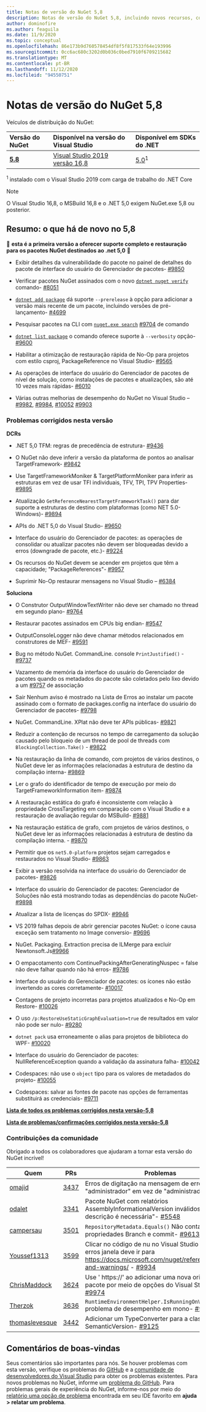 ```yaml
---
title: Notas de versão do NuGet 5,8
description: Notas de versão do NuGet 5,8, incluindo novos recursos, correções de bugs e DCRs.
author: dominofire
ms.author: feaguila
ms.date: 11/9/2020
ms.topic: conceptual
ms.openlocfilehash: 86e173b9d760578454df8f5f817533f64e193996
ms.sourcegitcommit: 0cc6ac680c3202d0b036c0bed7910f6709215682
ms.translationtype: MT
ms.contentlocale: pt-BR
ms.lasthandoff: 11/12/2020
ms.locfileid: "94550751"
---
```

# <a name="nuget-58-release-notes"></a>Notas de versão do NuGet 5,8

Veículos de distribuição do NuGet:

| Versão do NuGet | Disponível na versão do Visual Studio | Disponível em SDKs do .NET |
|:---|:---|:---|
| [**5.8**](https://nuget.org/downloads) | [Visual Studio 2019 versão 16,8](https://visualstudio.microsoft.com/downloads/) | [5,0](https://dotnet.microsoft.com/download/dotnet-core/5.0)<sup>1</sup> |

<sup>1</sup> instalado com o Visual Studio 2019 com carga de trabalho do .NET Core
  
> [!NOTE]
> O Visual Studio 16,8, o MSBuild 16,8 e o .NET 5,0 exigem NuGet.exe 5,8 ou posterior.


## <a name="summary-whats-new-in-58"></a>Resumo: o que há de novo no 5,8
🎉 **esta é a primeira versão a oferecer suporte completo e restauração para os pacotes NuGet destinados ao .net 5,0** 🎉

* Exibir detalhes da vulnerabilidade do pacote no painel de detalhes do pacote de interface do usuário do Gerenciador de pacotes- [#9850](https://github.com/NuGet/Home/issues/9850)

* Verificar pacotes NuGet assinados com o novo [`dotnet nuget verify`](https://docs.microsoft.com/dotnet/core/tools/dotnet-nuget-verify) comando- [#8051](https://github.com/NuGet/Home/issues/8051)

* [`dotnet add package`](https://docs.microsoft.com/dotnet/core/tools/dotnet-add-package#:~:text=dotnet%20add%20package%201%20Name%202%20Synopsis%203,when%20targeting%20a%20specific%20framework.%20...%206%20Examples) dá suporte `--prerelease` à opção para adicionar a versão mais recente de um pacote, incluindo versões de pré-lançamento- [#4699](https://github.com/NuGet/Home/issues/4699)

* Pesquisar pacotes na CLI com [`nuget.exe search`](https://docs.microsoft.com/nuget/reference/cli-reference/cli-ref-search) [#9704](https://github.com/NuGet/Home/issues/9704) de comando

* [`dotnet list package`](https://docs.microsoft.com/dotnet/core/tools/dotnet-list-package) o comando oferece suporte à `--verbosity` opção- [#9600](https://github.com/NuGet/Home/issues/9600)

* Habilitar a otimização de restauração rápida de No-Op para projetos com estilo csproj, PackageReference no Visual Studio- [#9565](https://github.com/NuGet/Home/issues/9565)

* As operações de interface do usuário do Gerenciador de pacotes de nível de solução, como instalações de pacotes e atualizações, são até 10 vezes mais rápidas- [#6010](https://github.com/NuGet/Home/issues/6010)

* Várias outras melhorias de desempenho do NuGet no Visual Studio – [#9982](https://github.com/NuGet/Home/issues/9982), [#9984](https://github.com/NuGet/Home/issues/9984), [#10052](https://github.com/NuGet/Home/issues/10052) [#9903](https://github.com/NuGet/Home/issues/9903)


### <a name="issues-fixed-in-this-release"></a>Problemas corrigidos nesta versão

**DCRs**

* .NET 5,0 TFM: regras de precedência de estrutura- [#9436](https://github.com/NuGet/Home/issues/9436)

* O NuGet não deve inferir a versão da plataforma de pontos ao analisar TargetFramework- [#9842](https://github.com/NuGet/Home/issues/9842)

* Use TargetFrameworkMoniker & TargetPlatformMoniker para inferir as estruturas em vez de usar TFI individuais, TFV, TPI, TPV Properties- [#9895](https://github.com/NuGet/Home/issues/9895)

* Atualização `GetReferenceNearestTargetFrameworkTask()` para dar suporte a estruturas de destino com plataformas (como NET 5.0-Windows)- [#9894](https://github.com/NuGet/Home/issues/9894)

* APIs do .NET 5,0 do Visual Studio- [#9650](https://github.com/NuGet/Home/issues/9650)

* Interface do usuário do Gerenciador de pacotes: as operações de consolidar ou atualizar pacotes não devem ser bloqueadas devido a erros (downgrade de pacote, etc.)- [#9224](https://github.com/NuGet/Home/issues/9224)

* Os recursos do NuGet devem se acender em projetos que têm a capacidade; "PackageReferences"- [#9957](https://github.com/NuGet/Home/issues/9957)

* Suprimir No-Op restaurar mensagens no Visual Studio – [#6384](https://github.com/NuGet/Home/issues/6384)

**Soluciona**

* O Construtor OutputWindowTextWriter não deve ser chamado no thread em segundo plano- [#9764](https://github.com/NuGet/Home/issues/9764)

* Restaurar pacotes assinados em CPUs big endian- [#9547](https://github.com/NuGet/Home/issues/9547)

* OutputConsoleLogger não deve chamar métodos relacionados em construtores de MEF- [#9591](https://github.com/NuGet/Home/issues/9591)

* Bug no método NuGet. CommandLine. console `PrintJustified()` - [#9737](https://github.com/NuGet/Home/issues/9737)

* Vazamento de memória da interface do usuário do Gerenciador de pacotes quando os metadados do pacote são coletados pelo lixo devido a um [#9757](https://github.com/NuGet/Home/issues/9757) de associação

* Sair Nenhum aviso é mostrado na Lista de Erros ao instalar um pacote assinado com o formato de packages.config na interface do usuário do Gerenciador de pacotes- [#9798](https://github.com/NuGet/Home/issues/9798)

* NuGet. CommandLine. XPlat não deve ter APIs públicas- [#9821](https://github.com/NuGet/Home/issues/9821)

* Reduzir a contenção de recursos no tempo de carregamento da solução causado pelo bloqueio de um thread de pool de threads com `BlockingCollection.Take()`  -  [#9822](https://github.com/NuGet/Home/issues/9822)

* Na restauração da linha de comando, com projetos de vários destinos, o NuGet deve ler as informações relacionadas à estrutura de destino da compilação interna- [#9869](https://github.com/NuGet/Home/issues/9869)

* Ler o grafo do identificador de tempo de execução por meio do TargetFrameworkInformation item- [#9874](https://github.com/NuGet/Home/issues/9874)

* A restauração estática do grafo é inconsistente com relação à propriedade CrossTargeting em comparação com o Visual Studio e a restauração de avaliação regular do MSBuild- [#9881](https://github.com/NuGet/Home/issues/9881)

* Na restauração estática de grafo, com projetos de vários destinos, o NuGet deve ler as informações relacionadas à estrutura de destino da compilação interna. - [#9870](https://github.com/NuGet/Home/issues/9870)

* Permitir que os `net5.0-platform` projetos sejam carregados e restaurados no Visual Studio- [#9863](https://github.com/NuGet/Home/issues/9863)

* Exibir a versão resolvida na interface do usuário do Gerenciador de pacotes- [#9826](https://github.com/NuGet/Home/issues/9826)

* Interface do usuário do Gerenciador de pacotes: Gerenciador de Soluções não está mostrando todas as dependências do pacote NuGet- [#9898](https://github.com/NuGet/Home/issues/9898)

* Atualizar a lista de licenças do SPDX- [#9946](https://github.com/NuGet/Home/issues/9946)

* VS 2019 falhas depois de abrir gerenciar pacotes NuGet: o ícone causa exceção sem tratamento no Image conversio- [#9696](https://github.com/NuGet/Home/issues/9696)

* NuGet. Packaging. Extraction precisa de ILMerge para excluir Newtonsoft.Js[#9966](https://github.com/NuGet/Home/issues/9966)

* O empacotamento com ContinuePackingAfterGeneratingNuspec = false não deve falhar quando não há erros- [#9786](https://github.com/NuGet/Home/issues/9786)

* Interface do usuário do Gerenciador de pacotes: os ícones não estão invertendo as cores corretamente- [#10017](https://github.com/NuGet/Home/issues/10017)

* Contagens de projeto incorretas para projetos atualizados e No-Op em Restore- [#10026](https://github.com/NuGet/Home/issues/10026)

* O uso `/p:RestoreUseStaticGraphEvaluation=true` de resultados em valor não pode ser nulo- [#9280](https://github.com/NuGet/Home/issues/9280)

* `dotnet pack` usa erroneamente o alias para projetos de biblioteca do WPF- [#10020](https://github.com/NuGet/Home/issues/10020)

* Interface do usuário do Gerenciador de pacotes: NullReferenceException quando a validação da assinatura falha- [#10042](https://github.com/NuGet/Home/issues/10042)

* Codespaces: não use o `object` tipo para os valores de metadados do projeto- [#10055](https://github.com/NuGet/Home/issues/10055)

* Codespaces: salvar as fontes de pacote nas opções de ferramentas substituirá as credenciais- [#9711](https://github.com/NuGet/Home/issues/9711)


**[Lista de todos os problemas corrigidos nesta versão-5,8](https://app.zenhub.com/workspaces/nuget-client-team-55aec9a240305cf007585881/reports/release?release=5f03519b777e78b4ffb2edeb)**

**[Lista de problemas/confirmações corrigidos nesta versão-5,8](https://github.com/NuGet/NuGet.Client/compare/5.7.0.6726...5.8.0.6930)**

### <a name="community-contributions"></a>Contribuições da comunidade

Obrigado a todos os colaboradores que ajudaram a tornar esta versão do NuGet incrível!

|Quem|PRs|Problemas|
|----|----|----|
[omajid](https://github.com/omajid) | [3437](https://github.com/NuGet/NuGet.Client/pull/3437) | Erros de digitação na mensagem de erro. "administrador" em vez de "administrador"- [#9662](https://github.com/NuGet/Home/issues/9662)
[odalet](https://github.com/odalet) | [3341](https://github.com/NuGet/NuGet.Client/pull/3341) | Pacote NuGet com relatórios AssemblyInformationalVersion inválidos "a descrição é necessária"- [#5548](https://github.com/NuGet/Home/issues/5548)
[campersau](https://github.com/campersau) | [3501](https://github.com/NuGet/NuGet.Client/pull/3501) | `RepositoryMetadata.Equals()` Não conta as propriedades Branch e commit- [#9613](https://github.com/NuGet/Home/issues/9613)
[Youssef1313](https://github.com/Youssef1313) | [3599](https://github.com/NuGet/NuGet.Client/pull/3599) | Clicar no código de nu no Visual Studio lista de erros janela deve ir para https://docs.microsoft.com/nuget/reference/errors-and-warnings/  -  [#9934](https://github.com/NuGet/Home/issues/9934)
[ChrisMaddock](https://github.com/ChrisMaddock) | [3624](https://github.com/NuGet/NuGet.Client/pull/3624) | Use ' https://' ao adicionar uma nova origem do pacote por meio de opções do Visual Studio- [#9974](https://github.com/NuGet/Home/issues/9974)
[Therzok](https://github.com/Therzok) | [3636](https://github.com/NuGet/NuGet.Client/pull/3636) | `RuntimeEnvironmentHelper.IsRunningOnVisualStudio` problema de desempenho em mono- [#9989](https://github.com/NuGet/Home/issues/9989)
[thomaslevesque](https://github.com/thomaslevesque) | [3442](https://github.com/NuGet/NuGet.Client/pull/3442) | Adicionar um TypeConverter para a classe SemanticVersion- [#9125](https://github.com/NuGet/Home/issues/9125)


## <a name="feedback-welcome"></a>Comentários de boas-vindas

Seus comentários são importantes para nós.  Se houver problemas com esta versão, verifique os problemas do [GitHub](https://github.com/NuGet/Home/issues) e a [comunidade de desenvolvedores do Visual Studio](https://developercommunity.visualstudio.com/) para obter os problemas existentes.  Para novos problemas no NuGet, informe um [problema do GitHub](hhttps://github.com/NuGet/Home/issues/new).
Para problemas gerais de experiência do NuGet, informe-nos por meio do [relatório uma opção de problema](https://docs.microsoft.com/visualstudio/ide/how-to-report-a-problem-with-visual-studio) encontrada em seu IDE favorito em **ajuda > relatar um problema**.
